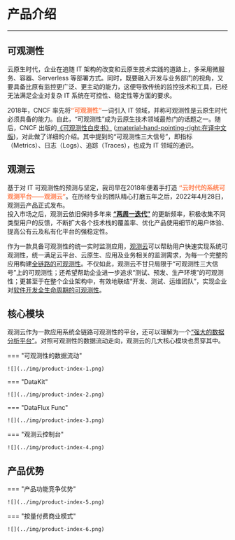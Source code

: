 # 产品介绍
---

## 可观测性

云原生时代，企业在追随 IT 架构的改变和云原生技术实践的道路上，多采用微服务、容器、Serverless 等部署方式。同时，既要融入开发与业务部门的视角，又要具备比原有监控更广泛、更主动的能力，这便导致传统的监控技术和工具，已经无法满足企业对复杂 IT 系统在可控性、稳定性等方面的要求。

2018年，CNCF 率先将<font color="coral">**“可观测性”**</font>一词引入 IT 领域，并称可观测性是云原生时代必须具备的能力。自此，“可观测性”成为云原生技术领域最热门的话题之一。随后，CNCF 出版的[《可观测性白皮书》](https://github.com/cncf/tag-observability/blob/main/whitepaper.md)
([:material-hand-pointing-right:在译中文版](https://github.com/chenmudu/tag-observability/blob/main/whitepaper-zh.md))，对此做了详细的介绍。其中提到的“可观测性三⼤信号”，即指标（Metrics）、日志（Logs）、追踪（Traces），也成为 IT 领域的通识。


## 观测云

基于对 IT 可观测性的预测与坚定，我司早在2018年便着手打造 <font color="coral">**“云时代的系统可观测平台——观测云”**</font>。在历经专业的团队精心打磨五年之后，2022年4月28日，观测云产品正式发布。<br/>
投入市场之后，观测云依旧保持多年来 <font color="coral">**[“两周一迭代”](../../release-notes/index.md)**</font> 的更新频率，积极收集不同类型用户的反馈，不断扩大各个技术栈的覆盖率、优化产品使用细节的用户体验、提高公有云及私有化平台的强稳定性。

作为一款具备可观测性的统一实时监测应用，[观测云](https://www.guance.com/)可以帮助用户快速实现系统可观测性，统一满足云平台、云原生、应用及业务相关的监测需求，为每一个完整的应用构建<u>全链路的可观测性</u>。不仅如此，观测云不甘只局限于“可观测性三⼤信号”上的可观测性；还希望帮助企业进一步追求“测试、预发、生产环境”的可观测性；更甚至于在整个企业架构中，有效地联结“开发、测试、运维团队”，实现企业对<u>软件开发全生命周期的可观测性</u>。


## 核心模块

观测云作为一款应用系统全链路可观测性的平台，还可以理解为一个<u>“强大的数据分析平台”</u>。对照可观测性的数据流动走向，观测云的几大核心模块也贯穿其中。


<div class="grid" markdown>

=== "可观测性的数据流动"

    ![](../img/product-index-1.png)

=== "DataKit"

    ![](../img/product-index-2.png)

=== "DataFlux Func"

    ![](../img/product-index-3.png)

=== "观测云控制台"

    ![](../img/product-index-4.png)
    

</div>



## 产品优势


<div class="grid" markdown>

=== "产品功能竞争优势"

    ![](../img/product-index-5.png)

=== "按量付费商业模式"

    ![](../img/product-index-6.png)

</div>
